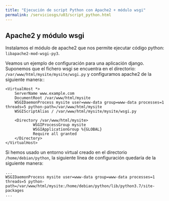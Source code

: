 ```yaml
---
title: "Ejecución de script Python con Apache2 + módulo wsgi"
permalink: /serviciosgs/u03/script_python.html
---
```


## Apache2 y módulo wsgi

Instalamos el módulo de apache2 que nos permite ejecutar código python: `libapache2-mod-wsgi-py3`.

Veamos un ejemplo de configuración para una aplicación django. Suponemos que el fichero wsgi se encuentra en el directorio: ``/var/www/html/mysite/mysite/wsgi.py`` y configuramos apache2 de la siguiente manera::

    <VirtualHost *>
        ServerName www.example.com
        DocumentRoot /var/www/html/mysite
        WSGIDaemonProcess mysite user=www-data group=www-data processes=1 threads=5 python-path=/var/www/html/mysite
        WSGIScriptAlias / /var/www/html/mysite/mysite/wsgi.py

        <Directory /var/www/html/mysite>
                WSGIProcessGroup mysite
                WSGIApplicationGroup %{GLOBAL}
                Require all granted
        </Directory>
    </VirtualHost>

Si hemos usado un entorno virtual creado en el directorio ``/home/debian/python``, la siguiente línea de configuración quedaría de la siguiente manera:

    ...
    WSGIDaemonProcess mysite user=www-data group=www-data processes=1 threads=5 python-path=/var/www/html/mysite:/home/debian/python/lib/python3.7/site-packages
    ...
